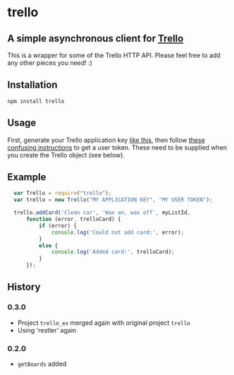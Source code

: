 # trello
## A simple asynchronous client for [Trello](http://www.trello.com)

This is a wrapper for some of the Trello HTTP API. Please feel free to add any other pieces you need! :)

## Installation
    npm install trello

## Usage
First, generate your Trello application key [like this](https://trello.com/card/generating-your-developer-key/4ed7e27fe6abb2517a21383d/25), then follow [these confusing instructions](https://trello.com/card/getting-a-user-token-and-oauth-urls/4ed7e27fe6abb2517a21383d/26) to get a user token. These need to be supplied when you create the Trello object (see below).
 
## Example
```javascript
  var Trello = require("trello");
  var trello = new Trello("MY APPLICATION KEY", "MY USER TOKEN");

  trello.addCard('Clean car', 'Wax on, wax off', myListId,
      function (error, trelloCard) {
          if (error) {
              console.log('Could not add card:', error);
          }
          else {
              console.log('Added card:', trelloCard);
          }
      });
```

## History

### 0.3.0

* Project `trello_ex` merged again with original project `trello`
* Using 'restler' again

### 0.2.0

* `getBoards` added